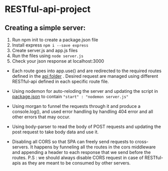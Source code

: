# RESTful-api-project

## Creating a simple server:

1. Run npm init to create a package.json file
2. Install express `npm i --save express`
3. Create server.js and app.js files
4. Run the files using `node server.js`
5. Check your json response at localhost:3000

- Each route goes into app.use() and are redirected to the required routes defined in the [api folder](api) . Desired request are managed using different RESTful-api defined in each specific route file.

* Using nodemon for auto-reloding the server and updating the script in [package.json](package.json) to contain `"start" : "nodemon server.js"`

* Using morgan to funnel the requests through it and produce a console.log(), and used error handling by handling 404 error and all other errors that may occur.

* Using body-parser to read the body of POST requests and updating the post request to take body data and use it.

* Disabling all CORS so that SPA can freely send requests to cross-servers. It happens by funneling all the routes in the cors middleware and appending a header to each response that we send before the routes. P.S : we should always disable CORS request in case of RESTful-apis as they are meant to be consumed by other servers.
